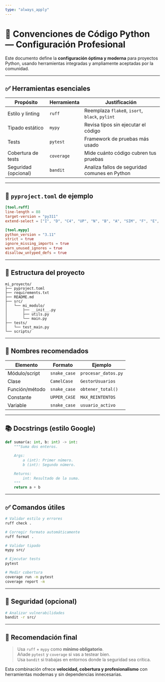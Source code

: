 ```yaml
---
type: "always_apply"
---
```


# 📌 Convenciones de Código Python — Configuración Profesional

Este documento define la **configuración óptima y moderna** para proyectos Python, usando herramientas integradas y ampliamente aceptadas por la comunidad.

---

## ✅ Herramientas esenciales

| Propósito                    | Herramienta | Justificación                                      |
|-----------------------------|-------------|---------------------------------------------------|
| Estilo y linting            | `ruff`      | Reemplaza `flake8`, `isort`, `black`, `pylint`   |
| Tipado estático             | `mypy`      | Revisa tipos sin ejecutar el código               |
| Tests                       | `pytest`    | Framework de pruebas más usado                    |
| Cobertura de tests          | `coverage`  | Mide cuánto código cubren tus pruebas             |
| Seguridad (opcional)        | `bandit`    | Analiza fallos de seguridad comunes en Python     |

---

## 🧠 `pyproject.toml` de ejemplo

```toml
[tool.ruff]
line-length = 88
target-version = "py311"
extend-select = ["I", "D", "C4", "UP", "N", "B", "A", "SIM", "F", "E", "S"]

[tool.mypy]
python_version = "3.11"
strict = true
ignore_missing_imports = true
warn_unused_ignores = true
disallow_untyped_defs = true
```

---

## 📁 Estructura del proyecto

```plaintext
mi_proyecto/
├── pyproject.toml
├── requirements.txt
├── README.md
├── src/
│   └── mi_modulo/
│       ├── __init__.py
│       ├── utils.py
│       └── main.py
├── tests/
│   └── test_main.py
└── scripts/
```

---

## 🧾 Nombres recomendados

| Elemento         | Formato       | Ejemplo              |
|------------------|---------------|-----------------------|
| Módulo/script    | `snake_case`  | `procesar_datos.py`   |
| Clase            | `CamelCase`   | `GestorUsuarios`      |
| Función/método   | `snake_case`  | `obtener_total()`     |
| Constante        | `UPPER_CASE`  | `MAX_REINTENTOS`      |
| Variable         | `snake_case`  | `usuario_activo`      |

---

## 📚 Docstrings (estilo Google)

```python
def sumar(a: int, b: int) -> int:
    """Suma dos enteros.

    Args:
        a (int): Primer número.
        b (int): Segundo número.

    Returns:
        int: Resultado de la suma.
    """
    return a + b
```

---

## ✅ Comandos útiles

```bash
# Validar estilo y errores
ruff check .

# Corregir formato automáticamente
ruff format .

# Validar tipado
mypy src/

# Ejecutar tests
pytest

# Medir cobertura
coverage run -m pytest
coverage report -m
```

---

## 🔐 Seguridad (opcional)

```bash
# Analizar vulnerabilidades
bandit -r src/
```

---

## 🏁 Recomendación final

> Usa `ruff` + `mypy` como **mínimo obligatorio**.  
> Añade `pytest` y `coverage` si vas a testear bien.  
> Usa `bandit` si trabajas en entornos donde la seguridad sea crítica.

Esta combinación ofrece **velocidad, cobertura y profesionalismo** con herramientas modernas y sin dependencias innecesarias.

